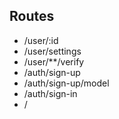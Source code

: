 ## Routes
* /user/:id 
* /user/settings
* /user/**/verify
* /auth/sign-up
* /auth/sign-up/model
* /auth/sign-in
* /
